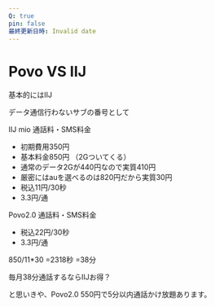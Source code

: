 ```yaml
---
Q: true
pin: false
最終更新日時: Invalid date
---
```

# Povo VS IIJ

基本的にはIIJ

データ通信行わないサブの番号として

IIJ mio 通話料・SMS料金

- 初期費用350円  
- 基本料金850円 （2Gついてくる）  
- 通常のデータ2Gが440円なので実質410円  
- 厳密にはauを選べるのは820円だから実質30円  
- 税込11円/30秒  
- 3.3円/通  

Povo2.0 通話料・SMS料金

- 税込22円/30秒  
- 3.3円/通  

850/11*30 =2318秒 =38分

毎月38分通話するならIIJお得？

と思いきや、Povo2.0 550円で5分以内通話かけ放題あります。
